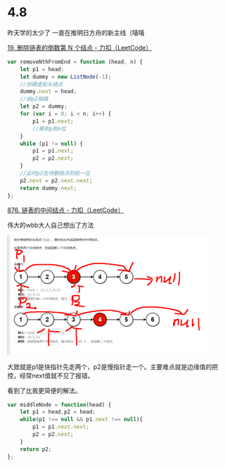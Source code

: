 # 4.8

昨天学的太少了 一直在推明日方舟的新主线（嘻嘻

[19. 删除链表的倒数第 N 个结点 - 力扣（LeetCode）](https://leetcode.cn/problems/remove-nth-node-from-end-of-list/description/)

```javascript
var removeNthFromEnd = function (head, n) {
    let p1 = head;
    let dummy = new ListNode(-1);
    //创建虚拟头结点
    dummy.next = head;
    //给p2指路
    let p2 = dummy;
    for (var i = 0; i < n; i++) {
        p1 = p1.next;
        //移到p到n位
    }
    while (p1 != null) {
        p1 = p1.next;
        p2 = p2.next;
    }
    //此时p2在待删结点的前一位
    p2.next = p2.next.next;
    return dummy.next;
};
```

[876. 链表的中间结点 - 力扣（LeetCode）](https://leetcode.cn/problems/middle-of-the-linked-list/)

伟大的wbb大人自己想出了方法

![image](image\48.png)

大致就是p1是快指针先走两个，p2是慢指针走一个。主要难点就是边缘值的把控，经常next值就不见了报错。

看到了比我更简便的解法。

```javascript
var middleNode = function(head) {
    let p1 = head,p2 = head;
    while(p1 !== null && p1.next !== null){
        p1 = p1.next.next;
        p2 = p2.next;
    }
    return p2;
};
```